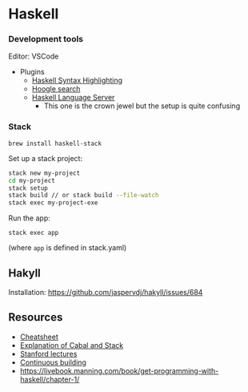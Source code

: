 

# Haskell 

### Development tools

Editor: VSCode 

- Plugins
  - [Haskell Syntax Highlighting](https://marketplace.visualstudio.com/items?itemName=justusadam.language-haskell)
  - [Hoogle search](https://marketplace.visualstudio.com/items?itemName=jcanero.hoogle-vscode)
  - [Haskell Language Server](https://marketplace.visualstudio.com/items?itemName=alanz.vscode-hie-server)
    - This one is the crown jewel but the setup is quite confusing 

### Stack

```brew install haskell-stack```

Set up a stack project:

```bash
stack new my-project
cd my-project
stack setup
stack build // or stack build --file-watch
stack exec my-project-exe
```

Run the app: 

```stack exec app```

(where ```app``` is defined in stack.yaml)

## Hakyll

Installation:
https://github.com/jaspervdj/hakyll/issues/684

## Resources

- [Cheatsheet](http://cheatsheet.codeslower.com/CheatSheet.pdf)
- [Explanation of Cabal and Stack](https://medium.com/@fommil/why-not-both-8adadb71a5ed)
- [Stanford lectures](http://www.scs.stanford.edu/11au-cs240h/notes/)
- [Continuous building](https://blog.ssanj.net/posts/2017-11-30-continuous-compilation-and-testing-through-stack-and-haskell.html)
- https://livebook.manning.com/book/get-programming-with-haskell/chapter-1/

